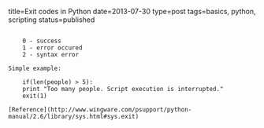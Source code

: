title=Exit codes in Python
date=2013-07-30
type=post
tags=basics, python, scripting
status=published
~~~~~~

    0 - success
    1 - error occured
    2 - syntax error

Simple example:

    if(len(people) > 5):
    print "Too many people. Script execution is interrupted."
    exit(1)

[Reference](http://www.wingware.com/psupport/python-manual/2.6/library/sys.html#sys.exit)


